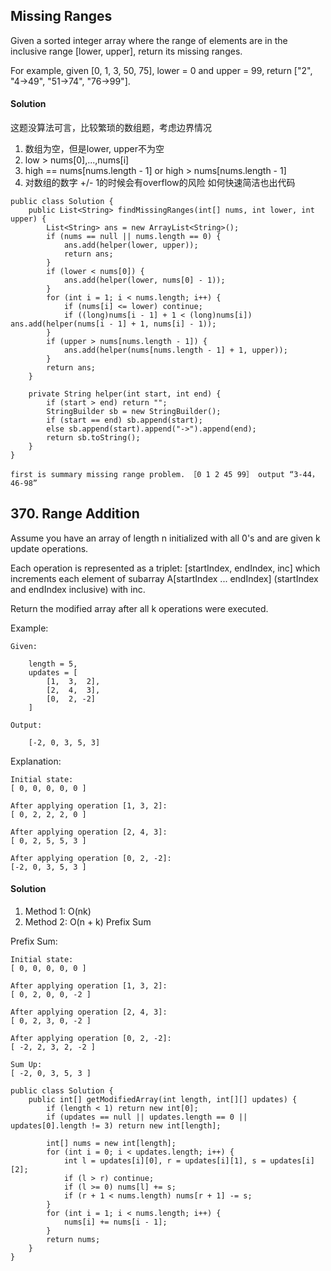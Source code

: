 ## Missing Ranges
Given a sorted integer array where the range of elements are in the inclusive range [lower, upper], return its missing ranges.

For example, given [0, 1, 3, 50, 75], lower = 0 and upper = 99, return ["2", "4->49", "51->74", "76->99"].

#### Solution
这题没算法可言，比较繁琐的数组题，考虑边界情况
1. 数组为空，但是lower, upper不为空
2. low > nums[0],...,nums[i]
3. high == nums[nums.length - 1] or high > nums[nums.length - 1]
4. 对数组的数字 +/- 1的时候会有overflow的风险
如何快速简洁也出代码
~~~
public class Solution {
    public List<String> findMissingRanges(int[] nums, int lower, int upper) {
        List<String> ans = new ArrayList<String>();
        if (nums == null || nums.length == 0) {
            ans.add(helper(lower, upper));
            return ans;
        }
        if (lower < nums[0]) {
            ans.add(helper(lower, nums[0] - 1));
        }
        for (int i = 1; i < nums.length; i++) {
            if (nums[i] <= lower) continue;
            if ((long)nums[i - 1] + 1 < (long)nums[i]) ans.add(helper(nums[i - 1] + 1, nums[i] - 1));
        }
        if (upper > nums[nums.length - 1]) {
            ans.add(helper(nums[nums.length - 1] + 1, upper));
        }
        return ans;
    }

    private String helper(int start, int end) {
        if (start > end) return "";
        StringBuilder sb = new StringBuilder();
        if (start == end) sb.append(start);
        else sb.append(start).append("->").append(end);
        return sb.toString();
    }
}
~~~

~~~
first is summary missing range problem. ［0 1 2 45 99］ output “3-44，46-98”
~~~

## 370. Range Addition
Assume you have an array of length n initialized with all 0's and are given k update operations.

Each operation is represented as a triplet: [startIndex, endIndex, inc] which increments each element of subarray A[startIndex ... endIndex] (startIndex and endIndex inclusive) with inc.

Return the modified array after all k operations were executed.

Example:
~~~
Given:

    length = 5,
    updates = [
        [1,  3,  2],
        [2,  4,  3],
        [0,  2, -2]
    ]

Output:

    [-2, 0, 3, 5, 3]
~~~

Explanation:
~~~
Initial state:
[ 0, 0, 0, 0, 0 ]

After applying operation [1, 3, 2]:
[ 0, 2, 2, 2, 0 ]

After applying operation [2, 4, 3]:
[ 0, 2, 5, 5, 3 ]

After applying operation [0, 2, -2]:
[-2, 0, 3, 5, 3 ]
~~~

#### Solution
1. Method 1: O(nk)
2. Method 2: O(n + k) Prefix Sum

Prefix Sum:
~~~
Initial state:
[ 0, 0, 0, 0, 0 ]

After applying operation [1, 3, 2]:
[ 0, 2, 0, 0, -2 ]

After applying operation [2, 4, 3]:
[ 0, 2, 3, 0, -2 ]

After applying operation [0, 2, -2]:
[ -2, 2, 3, 2, -2 ]

Sum Up:
[ -2, 0, 3, 5, 3 ]
~~~

~~~
public class Solution {
    public int[] getModifiedArray(int length, int[][] updates) {
        if (length < 1) return new int[0];
        if (updates == null || updates.length == 0 || updates[0].length != 3) return new int[length];

        int[] nums = new int[length];
        for (int i = 0; i < updates.length; i++) {
            int l = updates[i][0], r = updates[i][1], s = updates[i][2];
            if (l > r) continue;
            if (l >= 0) nums[l] += s;
            if (r + 1 < nums.length) nums[r + 1] -= s;
        }
        for (int i = 1; i < nums.length; i++) {
            nums[i] += nums[i - 1];
        }
        return nums;
    }
}
~~~
